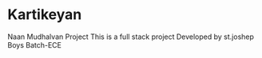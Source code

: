 # Kartikeyan
Naan Mudhalvan Project 
This is a full stack project
Developed by 
st.joshep Boys
Batch-ECE 
